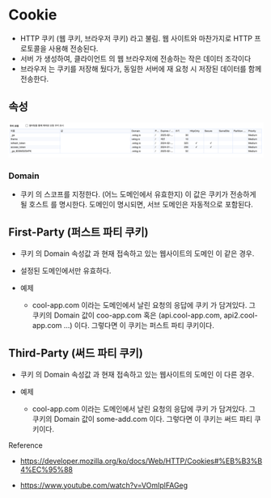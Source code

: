# Cookie

- HTTP 쿠키 (웹 쿠키, 브라우저 쿠키) 라고 불림. 웹 사이트와 마찬가지로 HTTP 프로토콜을 사용해 전송된다.
- 서버 가 생성하여, 클라이언트 의 웹 브라우저에 전송하는 작은 데이터 조각이다
- 브라우저 는 쿠키를 저장해 뒀다가, 동일한 서버에 재 요청 시 저장된 데이터를 함께 전송한다.

## 속성

![](../assets/images/cookie-properties.png)

### Domain

- 쿠키 의 스코프를 지정한다. (어느 도메인에서 유효한지) 이 값은 쿠키가 전송하게 될 호스트 를 명시한다. 도메인이 명시되면, 서브 도메인은 자동적으로 포함된다.

## First-Party (퍼스트 파티 쿠키)

- 쿠키 의 Domain 속성값 과 현재 접속하고 있는 웹사이트의 도메인 이 같은 경우.
- 설정된 도메인에서만 유효하다.
- 예제

  - cool-app.com 이라는 도메인에서 날린 요청의 응답에 쿠키 가 담겨있다. 그 쿠키의 Domain 값이 coo-app.com 혹은 (api.cool-app.com, api2.cool-app.com ...) 이다. 그렇다면 이 쿠키는 퍼스트 파티 쿠키이다.

## Third-Party (써드 파티 쿠키)

- 쿠키 의 Domain 속성값 과 현재 접속하고 있는 웹사이트의 도메인 이 다른 경우.
- 예제

  - cool-app.com 이라는 도메인에서 날린 요청의 응답에 쿠키 가 담겨있다. 그 쿠키의 Domain 값이 some-add.com 이다. 그렇다면 이 쿠키는 써드 파티 쿠키이다.

Reference

- https://developer.mozilla.org/ko/docs/Web/HTTP/Cookies#%EB%B3%B4%EC%95%88

- https://www.youtube.com/watch?v=VOmIplFAGeg
